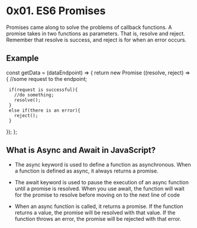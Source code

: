 # 0x01. ES6 Promises

<p>Promises came along to solve the problems of callback functions. A promise takes in two functions as parameters. That is, resolve and reject. Remember that resolve is success, and reject is for when an error occurs.</p>

## Example

const getData = (dataEndpoint) => {
   return new Promise ((resolve, reject) => {
     //some request to the endpoint;

     if(request is successful){
       //do something;
       resolve();
     }
     else if(there is an error){
       reject();
     }

   });
};

## What is Async and Await in JavaScript?

* The async keyword is used to define a function as asynchronous. When a function is defined as async, it always returns a promise.

* The await keyword is used to pause the execution of an async function until a promise is resolved. When you use await, the function will wait for the promise to resolve before moving on to the next line of code

* When an async function is called, it returns a promise. If the function returns a value, the promise will be resolved with that value. If the function throws an error, the promise will be rejected with that error.
